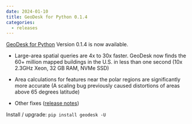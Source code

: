 ```yaml
---
date: 2024-01-10
title: GeoDesk for Python 0.1.4
categories:
  - releases
---
```


[GeoDesk for Python](https://docs.geodesk.com/python) Version 0.1.4 is now available.

- Large-area spatial queries are 4x to 30x faster. GeoDesk now finds the 60+ million mapped buildings in the U.S. in less than one second (10x 2.3GHz Xeon, 32 GB RAM, NVMe SSD)

- Area calculations for features near the polar regions are significantly more accurate (A scaling bug previously caused distortions of areas above 65 degrees latitude)

- Other fixes ([release notes](https://github.com/clarisma/geodesk-py/releases/tag/v0.1.4))

Install / upgrade: `pip install geodesk -U`

